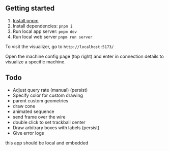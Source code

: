 ## Getting started

1. [Install pnpm](https://pnpm.io/installation)
2. Install dependencies: `pnpm i`
3. Run local app server: `pnpm dev`
4. Run local web server `pnpm run server`

To visit the visualizer, go to `http://localhost:5173/`

Open the machine config page (top right) and enter in connection details to visualize a specific machine.

## Todo

- Adjust query rate (manual) (persist)
- Specify color for custom drawing
- parent custom geometries
- draw cone
- animated sequence
- send frame over the wire
- double click to set trackball center
- Draw arbitrary boxes with labels (persist)
- Give error logs

this app should be local and embedded
